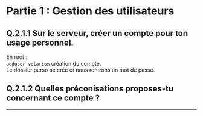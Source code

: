 # Partie 1 : Gestion des utilisateurs  

## Q.2.1.1 Sur le serveur, créer un compte pour ton usage personnel.  
En root :  
`adduser velarion` création du compte.  
 Le dossier perso se crée et nous rentrons un mot de passe.




## Q.2.1.2 Quelles préconisations proposes-tu concernant ce compte ?  



---

